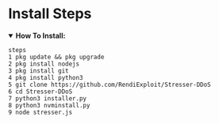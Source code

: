 # Install Steps
<details open>
   <summary><strong>How To Install:</strong></summary>  
   
    steps
    1 pkg update && pkg upgrade
    2 pkg install nodejs
    3 pkg install git
    4 pkg install python3
    5 git clone https://github.com/RendiExploit/Stresser-DDoS
    6 cd Stresser-DDoS
    7 python3 installer.py
    8 python3 nvminstall.py
    9 node stresser.js 
